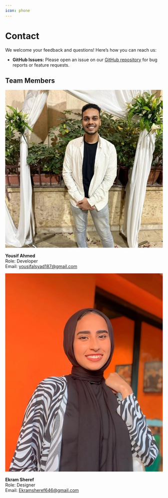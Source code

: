 ```yaml
---
icon: phone
---
```


# Contact

We welcome your feedback and questions! Here’s how you can reach us:

* **GitHub Issues:** Please open an issue on our [GitHub repository](https://github.com/ZooTa/Department-Specialization-for-Students/issues) for bug reports or feature requests.

## Team Members

![Yousif Ahmed photo](.gitbook/assets/yousif.jpg)

**Yousif Ahmed**\
Role: Developer\
Email: [yousifalsyad187@gmail.com](mailto:yousifalsyad187@gmail.com)

![Ekram Sheref photo](.gitbook/assets/Ekram%20Sheref.jpg)

**Ekram Sheref**\
Role: Designer\
Email: [Ekramsheref646@gmail.com](mailto:Ekramsheref646@gmail.com)
